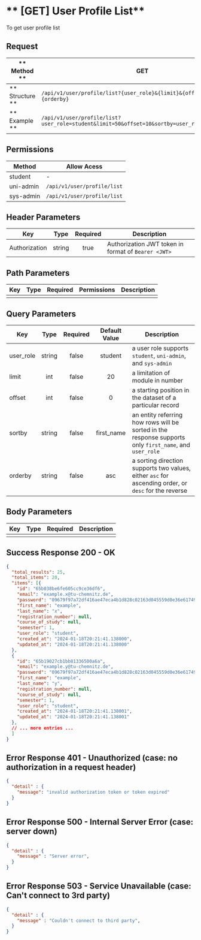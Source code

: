 # ** [GET] User Profile List**

To get user profile list

## Request

| ** Method **     | GET                                                                                            |
| ---------------- | ---------------------------------------------------------------------------------------------- |
| ** Structure **  | `/api/v1/user/profile/list?{user_role}&{limit}&{offset}&{sortby}&{orderby}`                    |
| ** Example **    | `/api/v1/user/profile/list?user_role=student&limit=50&offset=10&sortby=user_role&orderby=desc` |

## Permissions

| Method          | Allow Acess                       |
| ----------------| ----------------------------------|
| student         | -                                 |
| uni-admin       | `/api/v1/user/profile/list`       |
| sys-admin       | `/api/v1/user/profile/list`       |

## Header Parameters

| Key                 | Type       | Required  | Description                                         |
| ------------------- | :--------: | :-------: | --------------------------------------------------- |
| Authorization       | string     | true      | Authorization JWT token in format of `Bearer <JWT>` |

## Path Parameters

| Key       | Type      | Required     | Permissions  | Description                     |
| --------- | :-------: | :----------: | :----------: | ------------------------------- |
|           |           |              |              |                                 |

## Query Parameters

| Key       | Type      | Required     | Default Value | Description                                                                                             |
| --------- | :-------: | :----------: | :-----------: | ------------------------------------------------------------------------------------------------------- |
| user_role | string    | false        | student       | a user role supports `student`, `uni-admin`, and `sys-admin`                                            |
| limit     | int       | false        | 20            | a limitation of module in number                                                                        |
| offset    | int       | false        | 0             | a starting position in the dataset of a particular record                                               |
| sortby    | string    | false        | first_name    | an entity referring how rows will be sorted in the response supports only `first_name`, and `user_role` |
| orderby   | string    | false        | asc           | a sorting direction supports two values, either `asc` for ascending order, or `desc` for the reverse    |

## Body Parameters

| Key          | Type         | Required     | Description                              |
| ------------ | :----------: | :----------: | ---------------------------------------- |
|              |              |              |                                          |


## Success Response 200 - OK
```json
{
  "total_results": 25,
  "total_items": 20,
  "items": [{
    "id": "65b038be6fe605cc9ce36df6",
    "email": "example.x@tu-chemnitz.de",
    "password": "09679f97a72df416ae47eca4b1d828c02163d045559d0e36e617494c3919a2a4:2b3f0c6c65ad49a4815cd9ad1e67ff52",
    "first_name": "example",
    "last_name": "x",
    "registration_number": null,
    "course_of_study": null,
    "semester": 1,
    "user_role": "student",
    "created_at": "2024-01-18T20:21:41.138000",
    "updated_at": "2024-01-18T20:21:41.138000"
  },
  {
    "id": "65b19027cb1bb81336500a6a",
    "email": "example.y@tu-chemnitz.de",
    "password": "09679f97a72df416ae47eca4b1d828c02163d045559d0e36e617494c3919a2a4:2b3f0c6c65ad49a4815cd9ad1e67ff52",
    "first_name": "example",
    "last_name": "y",
    "registration_number": null,
    "course_of_study": null,
    "semester": 1,
    "user_role": "student",
    "created_at": "2024-01-18T20:21:41.138001",
    "updated_at": "2024-01-18T20:21:41.138001"
  },
  // ... more entries ...
  ]
}
```

## Error Response 401 - Unauthorized (case: no authorization in a request header)
```json
{
  "detail" : {
    "message": "invalid authorization token or token expired"
  }
}
```

## Error Response 500 - Internal Server Error (case: server down)
```json
{
  "detail" : {
    "message" : "Server error",
  }
}
```

## Error Response 503 - Service Unavailable (case: Can't connect to 3rd party)
```json
{
  "detail" : {
    "message" : "Couldn't connect to third party",
  }
}
```
